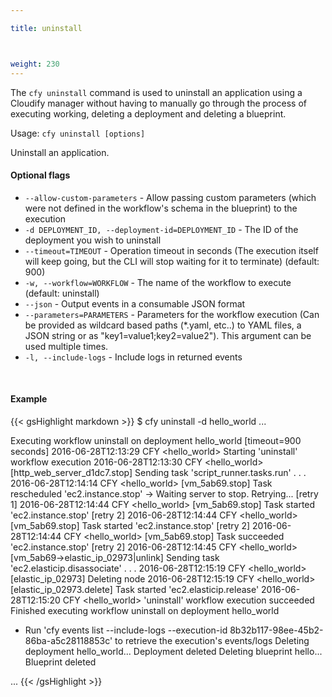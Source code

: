 ```yaml
---

title: uninstall



weight: 230
---
```


The `cfy uninstall` command is used to uninstall an application using a Cloudify manager without having to manually go through the process of executing working, deleting a deployment and deleting a blueprint.


Usage: `cfy uninstall [options]`

Uninstall an application.

#### Optional flags

*  `--allow-custom-parameters` -
                        Allow passing custom parameters (which were not
                        defined in the workflow's schema in the blueprint) to
                        the execution
*  `-d DEPLOYMENT_ID, --deployment-id=DEPLOYMENT_ID` -
                        The ID of the deployment you wish to uninstall
*  `--timeout=TIMEOUT` -     Operation timeout in seconds (The execution itself
                        will keep going, but the CLI will stop waiting for it
                        to terminate) (default: 900)
*  `-w, --workflow=WORKFLOW` - 
                        The name of the workflow to execute (default:
                        uninstall)
*  `--json` -               Output events in a consumable JSON format
*  `--parameters=PARAMETERS` -
                        Parameters for the workflow execution (Can be provided
                        as wildcard based paths (*.yaml, etc..) to YAML files,
                        a JSON string or as "key1=value1;key2=value2"). This
                        argument can be used multiple times.
*  `-l, --include-logs` -    Include logs in returned events


&nbsp;
#### Example

{{< gsHighlight  markdown  >}}
$ cfy uninstall -d hello_world
...

Executing workflow uninstall on deployment hello_world [timeout=900 seconds]
2016-06-28T12:13:29 CFY <hello_world> Starting 'uninstall' workflow execution
2016-06-28T12:13:30 CFY <hello_world> [http_web_server_d1dc7.stop] Sending task 'script_runner.tasks.run'
.
.
.
2016-06-28T12:14:14 CFY <hello_world> [vm_5ab69.stop] Task rescheduled 'ec2.instance.stop' -> Waiting server to stop. Retrying... [retry 1]
2016-06-28T12:14:44 CFY <hello_world> [vm_5ab69.stop] Task started 'ec2.instance.stop' [retry 2]
2016-06-28T12:14:44 CFY <hello_world> [vm_5ab69.stop] Task started 'ec2.instance.stop' [retry 2]
2016-06-28T12:14:44 CFY <hello_world> [vm_5ab69.stop] Task succeeded 'ec2.instance.stop' [retry 2]
2016-06-28T12:14:45 CFY <hello_world> [vm_5ab69->elastic_ip_02973|unlink] Sending task 'ec2.elasticip.disassociate'
.
.
.
2016-06-28T12:15:19 CFY <hello_world> [elastic_ip_02973] Deleting node
2016-06-28T12:15:19 CFY <hello_world> [elastic_ip_02973.delete] Task started 'ec2.elasticip.release'
2016-06-28T12:15:20 CFY <hello_world> 'uninstall' workflow execution succeeded
Finished executing workflow uninstall on deployment hello_world
* Run 'cfy events list --include-logs --execution-id 8b32b117-98ee-45b2-86ba-a5c28118853c' to retrieve the execution's events/logs
Deleting deployment hello_world...
Deployment deleted
Deleting blueprint hello...
Blueprint deleted

...
{{< /gsHighlight >}}
